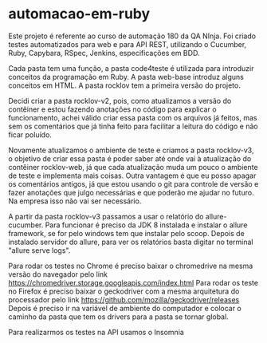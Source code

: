 # automacao-em-ruby
Este projeto é referente ao curso de automação 180 da QA NInja. Foi criado testes automatizados para web e para API REST, utilizando o Cucumber, Ruby, Capybara, RSpec, Jenkins, especificações em BDD.

Cada pasta tem uma função, a pasta code4teste é utilizada para introduzir conceitos da programação em Ruby. A pasta web-base introduz alguns conceitos em HTML. A pasta rocklov tem a primeira versão do projeto.

Decidi criar a pasta rocklov-v2, pois, como atualizamos a versão do contêiner e estou fazendo anotações no código para explicar o funcionamento, achei válido criar essa pasta com os arquivos já feitos, mas sem os comentários que já tinha feito para facilitar a leitura do código e não ficar poluído.

Novamente atualizamos o ambiente de teste e criamos a pasta rocklov-v3, o objetivo de criar essa pasta é poder saber até onde vai à atualização do contêiner rocklov-web, já que cada atualização muda um pouco o ambiente de teste e implementa mais coisas. Outra vantagem é que eu posso apagar os comentários antigos, já que estou usando o git para controle de versão e fazer anotações que julgo necessárias e que poderão me ajudar no futuro. Na empresa isso não vai ser necessário.

A partir da pasta rocklov-v3 passamos a usar o relatório do allure-cucumber. Para funcionar é preciso da JDK 8 instalada e instalar o allure framework, se for pelo windows tem que instalar pelo scoop. Depois de instalado servidor do allure, para ver os relatórios basta digitar no terminal "allure serve logs\".

Para rodar os testes no Chrome é preciso baixar o chromedrive na mesma versão do navegador pelo link https://chromedriver.storage.googleapis.com/index.html
Para rodar os teste no Firefox é preciso baixar o geckodriver com a mesma arquitetura do processador pelo link https://github.com/mozilla/geckodriver/releases
Depois é preciso ir na variável de ambiente do computador e colocar o caminho da pasta que tem os drivers para a pasta se tornar global.

Para realizarmos os testes na API usamos o Insomnia